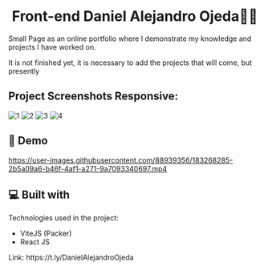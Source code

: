 <h1 align="center" id="title">Front-end Daniel Alejandro Ojeda👨‍💻</h1>

<p id="description">Small Page as an online portfolio where I demonstrate my knowledge and projects I have worked on.</p>
<p>It is not finished yet, it is necessary to add the projects that will come, but presently</p>

<h2>Project Screenshots Responsive:</h2>

![1](https://user-images.githubusercontent.com/88939356/183268369-f4e20dea-5b05-41f8-b77e-fb17c1d56f28.png)
![2](https://user-images.githubusercontent.com/88939356/183268146-e17329fa-cfbf-4896-893b-4f4a88adcb90.png)
![3](https://user-images.githubusercontent.com/88939356/183268148-747b70c3-4623-4211-90c6-c789fb8ac575.png)
![4](https://user-images.githubusercontent.com/88939356/183268149-3c10fd9b-99c9-4328-ad61-b480b140e712.png)

<h2>🚀 Demo</h2>  

https://user-images.githubusercontent.com/88939356/183268285-2b5a09a6-b46f-4af1-a271-9a7093340697.mp4

<h2>💻 Built with</h2>
Technologies used in the project:

*   ViteJS (Packer)
*   React JS

<p>Link: https://t.ly/DanielAlejandroOjeda</p>
